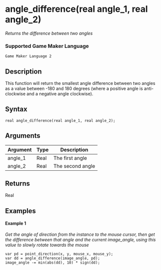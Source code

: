 # angle_difference(real angle_1, real angle_2)

*Returns the difference between two angles*

### Supported Game Maker Language

`Game Maker Language 2`

## Description

This function will return the smallest angle difference between two angles as a value between -180 and 180 degrees (where a positive angle is anti-clockwise and a negative angle clockwise).

## Syntax

```
real angle_difference(real angle_1, real angle_2);
```

## Arguments

|Argument|Type |Description     |
|--------|-----|----------------|
|angle_1 |Real|The first angle |
|angle_2 |Real|The second angle|

## Returns

Real

## Examples

#### Example 1

*Get the angle of direction from the instance to the mouse cursor, then get the difference between that angle and the current image_angle, using this value to slowly rotate towards the mouse*

```
var pd = point_direction(x, y, mouse_x, mouse_y);
var dd = angle_difference(image_angle, pd);
image_angle -= min(abs(dd), 10) * sign(dd);
```